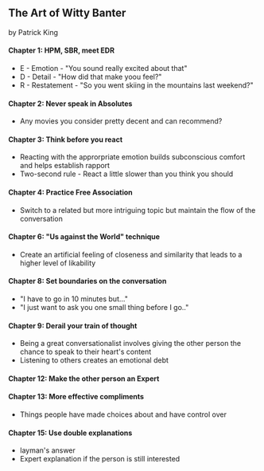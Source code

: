 ## The Art of Witty Banter

by Patrick King

#### Chapter 1: HPM, SBR, meet EDR

* E - Emotion - "You sound really excited about that"
* D - Detail - "How did that make yoou feel?"
* R - Restatement - "So you went skiing in the mountains last weekend?"


#### Chapter 2: Never speak in Absolutes

* Any movies you consider pretty decent and can recommend?


#### Chapter 3: Think before you react

* Reacting with the approrpriate emotion builds subconscious comfort and helps establish rapport
* Two-second rule - React a little slower than you think you should


#### Chapter 4: Practice Free Association

* Switch to a related but more intriguing topic but maintain the flow of the conversation


#### Chapter 6: "Us against the World" technique

* Create an artificial feeling of closeness and similarity that leads to a higher level of likability


#### Chapter 8: Set boundaries on the conversation

* "I have to go in 10 minutes but..."
* "I just want to ask you one small thing before I go.."


#### Chapter 9: Derail your train of thought

* Being a great conversationalist involves giving the other person the chance to speak to their heart's content
* Listening to others creates an emotional debt


#### Chapter 12: Make the other person an Expert


#### Chapter 13: More effective compliments

* Things people have made choices about and have control over


#### Chapter 15: Use double explanations

* layman's answer
* Expert explanation if the person is still interested












